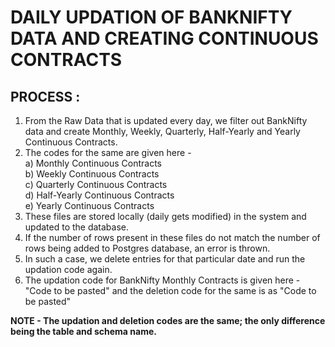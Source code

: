 # DAILY UPDATION OF BANKNIFTY DATA AND CREATING CONTINUOUS CONTRACTS

## PROCESS :
  1. From the Raw Data that is updated every day, we filter out BankNifty data and create Monthly, Weekly, Quarterly, Half-Yearly and Yearly Continuous Contracts.
  2. The codes for the same are given here - <br/>
      a) Monthly Continuous Contracts <br/>
      b) Weekly Continuous Contracts <br/>
      c) Quarterly Continuous Contracts <br/>
      d) Half-Yearly Continuous Contracts <br/>
      e) Yearly Continuous Contracts <br/>
 3. These files are stored locally (daily gets modified) in the system and updated to the database.
 4. If the number of rows present in these files do not match the number of rows being added to Postgres database, an error is thrown.
 5. In such a case, we delete entries for that particular date and run the updation code again.
 6. The updation code for BankNifty Monthly Contracts is given here - "Code to be pasted" and the deletion code for the same is as "Code to be pasted"

**NOTE - The updation and deletion codes are the same; the only difference being the table and schema name.**
